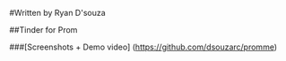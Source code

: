 #Written by Ryan D'souza

##Tinder for Prom

###[Screenshots + Demo video] (https://github.com/dsouzarc/promme)
